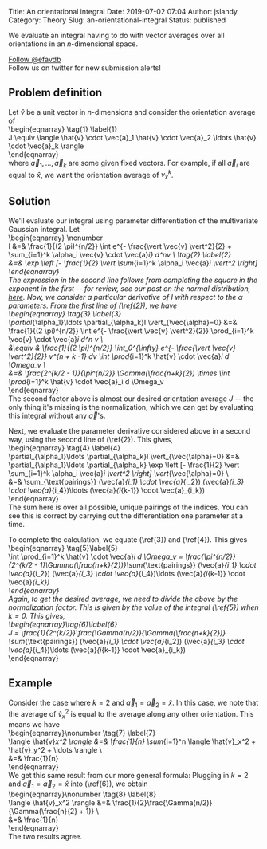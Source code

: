 Title: An orientational integral
Date: 2019-07-02 07:04
Author: jslandy
Category: Theory
Slug: an-orientational-integral
Status: published

We evaluate an integral having to do with vector averages over all orientations in an $n$-dimensional space.

  
[Follow @efavdb](http://twitter.com/efavdb)  
Follow us on twitter for new submission alerts!

Problem definition
------------------

Let $\hat{v}$ be a unit vector in $n$-dimensions and consider the orientation average of  
\begin{eqnarray} \tag{1} \label{1}  
J \equiv \langle \hat{v} \cdot \vec{a}_1 \hat{v} \cdot \vec{a}_2 \ldots \hat{v} \cdot \vec{a}_k \rangle  
\end{eqnarray}  
where $\vec{a}_1, \ldots, \vec{a}_k$ are some given fixed vectors. For example, if all $\vec{a}_i$ are equal to $\hat{x}$, we want the orientation average of $v_x^k$.

Solution
--------

We'll evaluate our integral using parameter differentiation of the multivariate Gaussian integral. Let  
\begin{eqnarray} \nonumber  
I &=& \frac{1}{(2 \pi)^{n/2}} \int e^{- \frac{\vert \vec{v} \vert^2}{2} + \sum_{i=1}^k \alpha_i \vec{v} \cdot \vec{a}_i} d^nv \\ \tag{2} \label{2}  
&=& \exp \left [- \frac{1}{2} \vert \sum_{i=1}^k \alpha_i \vec{a}_i \vert^2 \right]  
\end{eqnarray}  
The expression in the second line follows from completing the square in the exponent in the first -- for review, see our post on the normal distribution, [here](http://efavdb.com/normal-distributions/). Now, we consider a particular derivative of $I$ with respect to the $\alpha$ parameters. From the first line of (\ref{2}), we have  
\begin{eqnarray} \tag{3} \label{3}  
\partial_{\alpha_1}\ldots \partial_{\alpha_k}I \vert_{\vec{\alpha}=0} &=& \frac{1}{(2 \pi)^{n/2}} \int e^{- \frac{\vert \vec{v} \vert^2}{2}} \prod_{i=1}^k \vec{v} \cdot \vec{a}_i d^n v \\  
&\equiv & \frac{1}{(2 \pi)^{n/2}} \int_0^{\infty} e^{- \frac{\vert \vec{v} \vert^2}{2}} v^{n + k -1} dv \int \prod_{i=1}^k \hat{v} \cdot \vec{a}_i d \Omega_v \\  
&=& \frac{2^{k/2 - 1}}{\pi^{n/2}} \Gamma(\frac{n+k}{2}) \times \int \prod_{i=1}^k \hat{v} \cdot \vec{a}_i d \Omega_v  
\end{eqnarray}  
The second factor above is almost our desired orientation average $J$ -- the only thing it's missing is the normalization, which we can get by evaluating this integral without any $\vec{a}$'s.

Next, we evaluate the parameter derivative considered above in a second way, using the second line of (\ref{2}). This gives,  
\begin{eqnarray} \tag{4} \label{4}  
\partial_{\alpha_1}\ldots \partial_{\alpha_k}I \vert_{\vec{\alpha}=0} &=& \partial_{\alpha_1}\ldots \partial_{\alpha_k} \exp \left [- \frac{1}{2} \vert \sum_{i=1}^k \alpha_i \vec{a}_i \vert^2 \right] \vert_{\vec{\alpha}=0} \\  
&=& \sum_{\text{pairings}} (\vec{a}_{i_1} \cdot \vec{a}_{i_2}) (\vec{a}_{i_3} \cdot \vec{a}_{i_4})\ldots (\vec{a}_{i_{k-1}} \cdot \vec{a}_{i_k})  
\end{eqnarray}  
The sum here is over all possible, unique pairings of the indices. You can see this is correct by carrying out the differentiation one parameter at a time.

To complete the calculation, we equate (\ref{3}) and (\ref{4}). This gives  
\begin{eqnarray} \tag{5}\label{5}  
\int \prod_{i=1}^k \hat{v} \cdot \vec{a}_i d \Omega_v = \frac{\pi^{n/2}} {2^{k/2 - 1}\Gamma(\frac{n+k}{2})}\sum_{\text{pairings}} (\vec{a}_{i_1} \cdot \vec{a}_{i_2}) (\vec{a}_{i_3} \cdot \vec{a}_{i_4})\ldots (\vec{a}_{i_{k-1}} \cdot \vec{a}_{i_k})  
\end{eqnarray}  
Again, to get the desired average, we need to divide the above by the normalization factor. This is given by the value of the integral (\ref{5}) when $k = 0$. This gives,  
\begin{eqnarray}\tag{6}\label{6}  
J = \frac{1}{2^{k/2}}\frac{\Gamma(n/2)}{\Gamma(\frac{n+k}{2})} \sum_{\text{pairings}} (\vec{a}_{i_1} \cdot \vec{a}_{i_2}) (\vec{a}_{i_3} \cdot \vec{a}_{i_4})\ldots (\vec{a}_{i_{k-1}} \cdot \vec{a}_{i_k})  
\end{eqnarray}

Example
-------

Consider the case where $k=2$ and $\vec{a}_1 = \vec{a}_2 = \hat{x}$. In this case, we note that the average of $\hat{v}_x^2$ is equal to the average along any other orientation. This means we have  
\begin{eqnarray}\nonumber \tag{7} \label{7}  
\langle \hat{v}_x^2 \rangle &=& \frac{1}{n} \sum_{i=1}^n \langle \hat{v}_x^2 + \hat{v}_y^2 + \ldots \rangle \\  
&=& \frac{1}{n}  
\end{eqnarray}  
We get this same result from our more general formula: Plugging in $k=2$ and $\vec{a}_1 = \vec{a}_2 = \hat{x}$ into (\ref{6}), we obtain  
\begin{eqnarray}\nonumber \tag{8} \label{8}  
\langle \hat{v}_x^2 \rangle &=& \frac{1}{2}\frac{\Gamma(n/2)}{\Gamma(\frac{n}{2} + 1)} \\  
&=& \frac{1}{n}  
\end{eqnarray}  
The two results agree.
